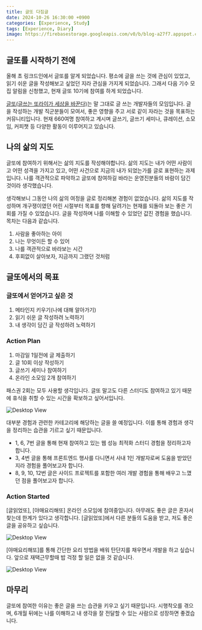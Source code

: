 ```yaml
---
title: 글또 다짐글
date: 2024-10-26 16:30:00 +0900
categories: [Experience, Study]
tags: [Experience, Diary]
image: https://firebasestorage.googleapis.com/v0/b/blog-a27f7.appspot.com/o/images%2Fposts%2F9-writing-resolution%2Fimage-1.png?alt=media&token=77edd009-3621-4554-b20a-03c1a508e3dc
---
```


## 글또를 시작하기 전에
올해 초 링크드인에서 글또를 알게 되었습니다. 평소에 글을 쓰는 것에 관심이 있었고, 읽기 쉬운 글을 작성해보고 싶었던 지라 관심을 가지게 되었습니다. 그래서 다음 기수 모집 알림을 신청했고, 현재 글또 10기에 참여를 하게 되었습니다.

[글또(글쓰는 또라이가 세상을 바꾼다)](https://geultto.github.io/)는 말 그대로 글 쓰는 개발자들의 모임입니다. 글을 작성하는 개발 직군분들이 모여서, 좋은 영향을 주고 서로 같이 자라는 것을 목표하는 커뮤니티입니다. 현재 660여명 참여하고 계시며 글쓰기, 글쓰기 세미나, 큐레이션, 소모임, 커피챗 등 다양한 활동이 이루어지고 있습니다.

## 나의 삶의 지도
글또에 참여하기 위해서는 삶의 지도를 작성해야합니다. 삶의 지도는 내가 어떤 사람이고 어떤 성격을 가지고 있고, 어떤 사건으로 지금의 내가 되었는가를 글로 표현하는 과제입니다. 나를 객관적으로 파악하고 글또에 참여하길 바라는 운영진분들의 바람이 담긴 것이라 생각했습니다.

생각해보니 그동안 나의 삶의 여정을 글로 정리해본 경험이 없었습니다. 삶의 지도를 작성하며 개구쟁이였던 어린 시절부터 목표를 향해 달려가는 현재를 되돌아 보는 좋은 기회를 가질 수 있었습니다. 글을 작성하며 나를 이해할 수 있었던 값진 경험을 했습니다. 목차는 다음과 같습니다.

1. 사람을 좋아하는 아이
2. 나는 무엇이든 할 수 있어
3. 나를 객관적으로 바라보는 시간
4. 후회없이 살아보자, 지금까지 그랬던 것처럼

## 글또에서의 목표

### 글또에서 얻어가고 싶은 것
1. 메타인지 키우기(나에 대해 알아가기)
2. 읽기 쉬운 글 작성하려 노력하기
3. 내 생각이 담긴 글 작성하려 노력하기

### Action Plan
1. 마감일 1일전에 글 제출하기
2. 글 10회 이상 작성하기
3. 글쓰기 세미나 참여하기
4. 온라인 소모임 2개 참여하기

패스권 2회는 모두 사용할 생각입니다. 글또 말고도 다른 스터디도 참여하고 있기 때문에 휴식을 취할 수 있는 시간을 확보하고 싶어서입니다.

![Desktop View](https://firebasestorage.googleapis.com/v0/b/blog-a27f7.appspot.com/o/images%2Fposts%2F9-writing-resolution%2Fimage-2.png?alt=media&token=36e9c698-1e9a-48ed-b1ea-7f112f9728a1)

대부분 경험과 관련한 카테고리에 해당하는 글을 쓸 예정입니다. 이를 통해 경험과 생각을 정리하는 습관을 기르고 싶기 때문입니다.

- 1, 6, 7번 글을 통해 현재 참여하고 있는 웹 성능 최적화 스터디 경험을 정리하고자 합니다.
- 3, 4번 글을 통해 프론트엔드 행사를 다니면서 사내 1인 개발자로써 도움을 받았던 지라 경험을 풀어보고자 합니다.
- 8, 9, 10, 12번 글은 사이드 프로젝트를 포함한 여러 개발 경험을 통해 배우고 느꼈던 점을 풀어보고자 합니다.

### Action Started
[글읽었또], [야매요리해또] 온라인 소모임에 참여중입니다. 아무래도 좋은 글은 혼자서 찾는데 한계가 있다고 생각합니다. [글읽었또]에서 다른 분들의 도움을 받고, 저도 좋은 글을 공유하고 싶습니다.

![Desktop View](https://firebasestorage.googleapis.com/v0/b/blog-a27f7.appspot.com/o/images%2Fposts%2F9-writing-resolution%2Fimage-3.png?alt=media&token=29248451-f3b6-4875-bd0e-8f933ad25195)

[야매요리해또]를 통해 간단한 요리 방법을 배워 탄단지를 채우면서 개발을 하고 싶습니다. 앞으로 재택근무할때 밥 걱정 할 일은 없을 것 같습니다.

![Desktop View](https://firebasestorage.googleapis.com/v0/b/blog-a27f7.appspot.com/o/images%2Fposts%2F9-writing-resolution%2Fimage-4.png?alt=media&token=57a93ff1-6fa9-4a85-96a7-4205601a144c)

## 마무리

글또에 참여한 이유는 좋은 글을 쓰는 습관을 키우고 싶기 때문입니다. 시행착오를 겪으며, 6개월 뒤에는 나를 이해하고 내 생각을 잘 전달할 수 있는 사람으로 성장하면 좋겠습니다.
